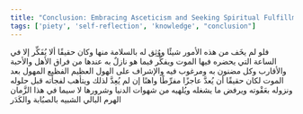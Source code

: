 ```yaml
---
title: "Conclusion: Embracing Asceticism and Seeking Spiritual Fulfillment"
tags: ['piety', 'self-reflection', 'knowledge', "conclusion"]
---
```


 فلو لم يخَف من هذه الأمور شيئًا ووُثِق له بالسلامة منها وكان حقيقًا ألا يُفَكِّر إلا في الساعة التي يحضره فيها الموت ويفكِّر فيما هو نازلٌ به عندها من فراق الأهل والأحبة والأقارب وكل مضنون به ومرغوب فيه والإشراف على الهول العظيم الفظيع المهول بعد الموت لكان حقيقًا أن يُعدَّ عاجزًا مفرِّطًا واهنًا إن لم يُعِدَّ لذلك ويتأهب لفجأته قبل حلوله ونزوله بعَقْوته ويرفض ما يشغله ويُلهيه من شهوات الدنيا وشرورها لا سيما في هذا الزَّمان الهرم البالي الشبيه بالصبُابة والكَدَر
